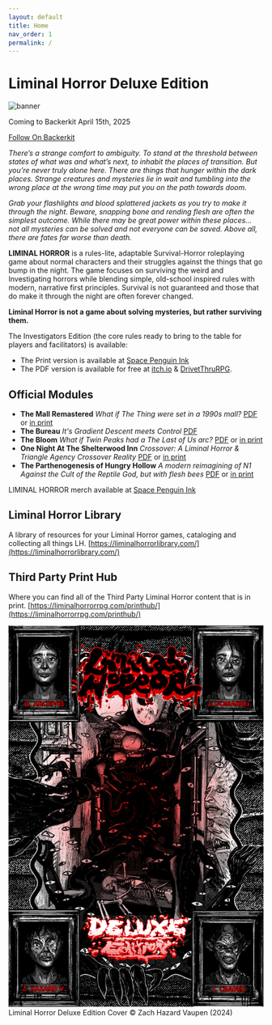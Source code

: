 ```yaml
---
layout: default
title: Home
nav_order: 1
permalink: /
---
```



# Liminal Horror Deluxe Edition

![banner](/img/banner.png)

Coming to Backerkit April 15th, 2025

[Follow On Backerkit](https://liminalhorrorrpg.com/deluxe)

*There’s a strange comfort to ambiguity. To stand at the threshold between states of what was and what’s next, to inhabit the places of transition. But you’re never truly alone here. There are things that hunger within the dark places. Strange creatures and mysteries lie in wait and tumbling into the wrong place at the wrong time may put you on the path towards doom.*

*Grab your flashlights and blood splattered jackets as you try to make it through the night. Beware, snapping bone and rending flesh are often the simplest outcome. While there may be great power within these places… not all mysteries can be solved and not everyone can be saved. Above all, there are fates far worse than death.*

**LIMINAL HORROR** is a rules-lite, adaptable Survival-Horror roleplaying game about normal characters and their struggles against the things that go bump in the night. The game focuses on surviving the weird and Investigating horrors while blending simple, old-school inspired rules with modern, narrative first principles. Survival is not guaranteed and those that do make it through the night are often forever changed.

**Liminal Horror is not a game about solving mysteries, but rather surviving them.**

The Investigators Edition (the core rules ready to bring to the table for players and facilitators) is available:
- The Print version is available at [Space Penguin Ink](https://spacepenguin.ink/collections/liminal-horror/products/liminal-horror-investigators)
- The PDF version is available for free at [itch.io](https://goblinarchives.itch.io/liminal-horror) & [DrivetThruRPG](https://www.drivethrurpg.com/en/product/366656/liminal-horror-investigators).

## Official Modules
- **The Mall Remastered** *What if The Thing were set in a 1990s mall?* [PDF](https://goblinarchives.itch.io/the-mall) or [in print](https://spacepenguin.ink/collections/liminal-horror/products/the-mall-remastered-for-liminal-horror-rpg)
- **The Bureau** *It's Gradient Descent meets Control* [PDF](https://goblinarchives.itch.io/the-bureau)
- **The Bloom** *What if Twin Peaks had a The Last of Us arc?* [PDF](https://goblinarchives.itch.io/the-bloom) or [in print](https://spacepenguin.ink/collections/liminal-horror/products/the-bloom)
- **One Night At The Shelterwood Inn** *Crossover: A Liminal Horror & Triangle Agency Crossover Reality* [PDF](https://unenthuser.itch.io/one-night) or [in print](https://spacepenguin.ink/products/one-night-at-the-shelterwood-inn)
- **The Parthenogenesis of Hungry Hollow** *A modern reimagining of N1 Against the Cult of the Reptile God, but with flesh bees* [PDF](https://goblinarchives.itch.io/the-parthenogenesis-of-hungry-hollow) or [in print](https://spacepenguin.ink/collections/liminal-horror/products/the-parthenogenesis-of-hungry-hollow-for-liminal-horror-rpg)

LIMINAL HORROR merch available at [Space Penguin Ink](https://spacepenguin.ink/collections/liminal-horror)

## Liminal Horror Library
A library of resources for your Liminal Horror games, cataloging and collecting all things LH. [https://liminalhorrorlibrary.com/](https://liminalhorrorlibrary.com/)

## Third Party Print Hub
Where you can find all of the Third Party Liminal Horror content that is in print. [https://liminalhorrorrpg.com/printhub/](https://liminalhorrorrpg.com/printhub/)

![image](/img/LH.png)
Liminal Horror Deluxe Edition Cover &copy; Zach Hazard Vaupen (2024)
